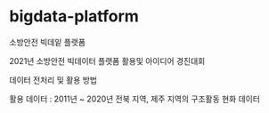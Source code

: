 # bigdata-platform

소방안전 빅데잍 플랫폼

2021년 소방안전 빅데이터 플랫폼 활용및 아이디어 경진대회

데이터 전처리 및 활용 방법

활용 데이터 : 2011년 ~ 2020년 전북 지역, 제주 지역의 구조활동 현화 데이터
